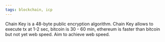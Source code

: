 ```yaml
---
tags: blockchain, icp
---
```


Chain Key is a 48-byte public encryption algorithm.
Chain Key allows to execute tx at 1-2 sec, bitcoin is 30 - 60 min, ethereum is faster than bitcoin but not yet web speed.
Aim to achieve web speed.
